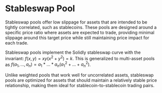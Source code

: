 # Stableswap Pool

Stableswap pools offer low slippage for assets that are intended to be tightly correlated, such as stablecoins. These pools are designed around a specific price ratio where assets are expected to trade, providing minimal slippage around this target price while still maintaining price impact for each trade.

Stableswap pools implement the Solidly stableswap curve with the invariant: $f(x, y) = xy(x^2 + y^2) = k$. This is generalized to multi-asset pools as $f(a_1, ..., a_n) = a_1 * ... * a_n (a_1^2 + ... + a_n^2)$.

Unlike weighted pools that work well for uncorrelated assets, stableswap pools are optimized for assets that should maintain a relatively stable price relationship, making them ideal for stablecoin-to-stablecoin trading pairs.
